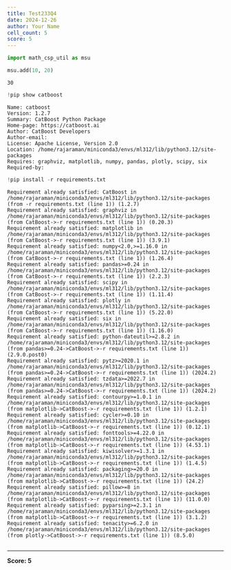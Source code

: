 ```yaml
---
title: Test233Q4
date: 2024-12-26
author: Your Name
cell_count: 5
score: 5
---
```


```python
import math_csp_util as msu
```


```python
msu.add(10, 20)
```




    30




```python
!pip show catboost
```

    Name: catboost
    Version: 1.2.7
    Summary: CatBoost Python Package
    Home-page: https://catboost.ai
    Author: CatBoost Developers
    Author-email: 
    License: Apache License, Version 2.0
    Location: /home/rajaraman/miniconda3/envs/ml312/lib/python3.12/site-packages
    Requires: graphviz, matplotlib, numpy, pandas, plotly, scipy, six
    Required-by: 



```python
!pip install -r requirements.txt
```

    Requirement already satisfied: CatBoost in /home/rajaraman/miniconda3/envs/ml312/lib/python3.12/site-packages (from -r requirements.txt (line 1)) (1.2.7)
    Requirement already satisfied: graphviz in /home/rajaraman/miniconda3/envs/ml312/lib/python3.12/site-packages (from CatBoost->-r requirements.txt (line 1)) (0.20.3)
    Requirement already satisfied: matplotlib in /home/rajaraman/miniconda3/envs/ml312/lib/python3.12/site-packages (from CatBoost->-r requirements.txt (line 1)) (3.9.1)
    Requirement already satisfied: numpy<2.0,>=1.16.0 in /home/rajaraman/miniconda3/envs/ml312/lib/python3.12/site-packages (from CatBoost->-r requirements.txt (line 1)) (1.26.4)
    Requirement already satisfied: pandas>=0.24 in /home/rajaraman/miniconda3/envs/ml312/lib/python3.12/site-packages (from CatBoost->-r requirements.txt (line 1)) (2.2.3)
    Requirement already satisfied: scipy in /home/rajaraman/miniconda3/envs/ml312/lib/python3.12/site-packages (from CatBoost->-r requirements.txt (line 1)) (1.11.4)
    Requirement already satisfied: plotly in /home/rajaraman/miniconda3/envs/ml312/lib/python3.12/site-packages (from CatBoost->-r requirements.txt (line 1)) (5.22.0)
    Requirement already satisfied: six in /home/rajaraman/miniconda3/envs/ml312/lib/python3.12/site-packages (from CatBoost->-r requirements.txt (line 1)) (1.16.0)
    Requirement already satisfied: python-dateutil>=2.8.2 in /home/rajaraman/miniconda3/envs/ml312/lib/python3.12/site-packages (from pandas>=0.24->CatBoost->-r requirements.txt (line 1)) (2.9.0.post0)
    Requirement already satisfied: pytz>=2020.1 in /home/rajaraman/miniconda3/envs/ml312/lib/python3.12/site-packages (from pandas>=0.24->CatBoost->-r requirements.txt (line 1)) (2024.2)
    Requirement already satisfied: tzdata>=2022.7 in /home/rajaraman/miniconda3/envs/ml312/lib/python3.12/site-packages (from pandas>=0.24->CatBoost->-r requirements.txt (line 1)) (2024.2)
    Requirement already satisfied: contourpy>=1.0.1 in /home/rajaraman/miniconda3/envs/ml312/lib/python3.12/site-packages (from matplotlib->CatBoost->-r requirements.txt (line 1)) (1.2.1)
    Requirement already satisfied: cycler>=0.10 in /home/rajaraman/miniconda3/envs/ml312/lib/python3.12/site-packages (from matplotlib->CatBoost->-r requirements.txt (line 1)) (0.12.1)
    Requirement already satisfied: fonttools>=4.22.0 in /home/rajaraman/miniconda3/envs/ml312/lib/python3.12/site-packages (from matplotlib->CatBoost->-r requirements.txt (line 1)) (4.53.1)
    Requirement already satisfied: kiwisolver>=1.3.1 in /home/rajaraman/miniconda3/envs/ml312/lib/python3.12/site-packages (from matplotlib->CatBoost->-r requirements.txt (line 1)) (1.4.5)
    Requirement already satisfied: packaging>=20.0 in /home/rajaraman/miniconda3/envs/ml312/lib/python3.12/site-packages (from matplotlib->CatBoost->-r requirements.txt (line 1)) (24.2)
    Requirement already satisfied: pillow>=8 in /home/rajaraman/miniconda3/envs/ml312/lib/python3.12/site-packages (from matplotlib->CatBoost->-r requirements.txt (line 1)) (11.0.0)
    Requirement already satisfied: pyparsing>=2.3.1 in /home/rajaraman/miniconda3/envs/ml312/lib/python3.12/site-packages (from matplotlib->CatBoost->-r requirements.txt (line 1)) (3.1.2)
    Requirement already satisfied: tenacity>=6.2.0 in /home/rajaraman/miniconda3/envs/ml312/lib/python3.12/site-packages (from plotly->CatBoost->-r requirements.txt (line 1)) (8.5.0)



```python

```


---
**Score: 5**